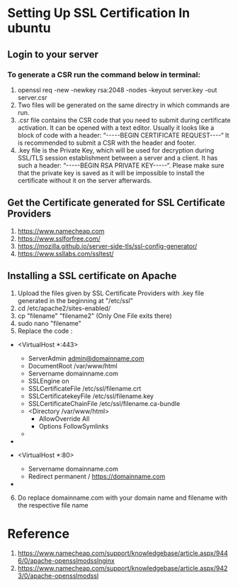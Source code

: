 # Setting Up SSL Certification In ubuntu #
## Login to your server ##
### To generate a CSR run the command below in terminal: ###
1. openssl req -new -newkey rsa:2048 -nodes -keyout server.key -out server.csr
2. Two files will be generated on the same directry in which commands are run.
3. .csr file contains the CSR code that you need to submit during certificate activation. It can be opened with a text editor. Usually it looks like a block of code with a header: “-----BEGIN CERTIFICATE REQUEST----“ It is recommended to submit a CSR with the header and footer.
4. .key file is the Private Key, which will be used for decryption during SSL/TLS session establishment between a server and a client. It has such a header: “-----BEGIN RSA PRIVATE KEY-----“. Please make sure that the private key is saved as it will be impossible to install the certificate without it on the server afterwards.

## Get the Certificate generated for SSL Certificate Providers ##
1. https://www.namecheap.com
2. https://www.sslforfree.com/
3. https://mozilla.github.io/server-side-tls/ssl-config-generator/
4. https://www.ssllabs.com/ssltest/

## Installing a SSL certificate on Apache ##
1. Upload the files given by SSL Certificate Providers  with .key file generated in the beginning at "/etc/ssl"
2. cd /etc/apache2/sites-enabled/
3. cp "filename" "filename2" (Only One File exits there)
4. sudo nano "filename" 
5. Replace the code :

* <VirtualHost *:443>
	* ServerAdmin admin@domainname.com
	* DocumentRoot /var/www/html
	* Servername domainname.com
	* SSLEngine on
	* SSLCertificateFile /etc/ssl/filename.crt
	* SSLCertificatekeyFile /etc/ssl/filename.key
	* SSLCertificateChainFile /etc/ssl/filename.ca-bundle
	* <Directory /var/www/html>
		* AllowOverride All
		* Options FollowSymlinks
	* </Directory>
* </VirtualHost>

* <VirtualHost *:80>
	* Servername domainname.com
	* Redirect permanent / https://domainname.com
* </VirtualHost>

6. Do replace domainname.com with your domain name and filename with the respective file name

# Reference #
1. https://www.namecheap.com/support/knowledgebase/article.aspx/9446/0/apache-opensslmodsslnginx
2. https://www.namecheap.com/support/knowledgebase/article.aspx/9423/0/apache-opensslmodssl
